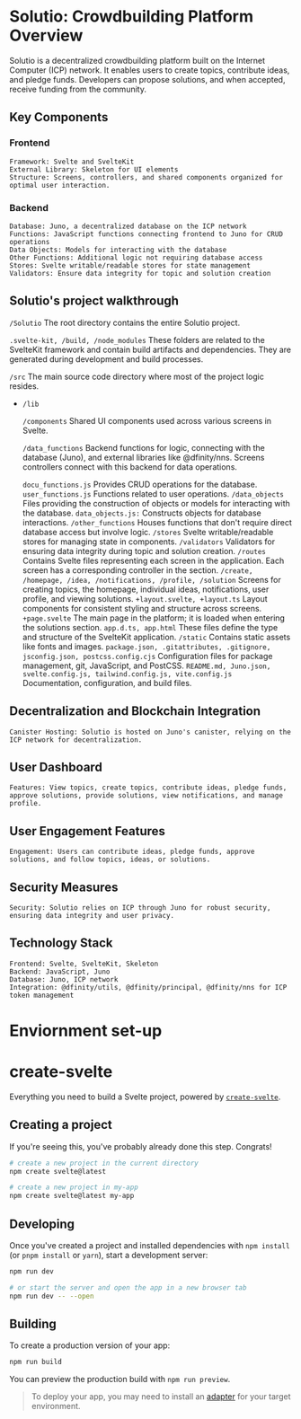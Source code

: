 # Solutio: Crowdbuilding Platform Overview

Solutio is a decentralized crowdbuilding platform built on the Internet Computer (ICP) network. It enables users to create topics, contribute ideas, and pledge funds. Developers can propose solutions, and when accepted, receive funding from the community.

## Key Components
### Frontend
    Framework: Svelte and SvelteKit
    External Library: Skeleton for UI elements
    Structure: Screens, controllers, and shared components organized for optimal user interaction.
### Backend
    Database: Juno, a decentralized database on the ICP network
    Functions: JavaScript functions connecting frontend to Juno for CRUD operations
    Data Objects: Models for interacting with the database
    Other Functions: Additional logic not requiring database access
    Stores: Svelte writable/readable stores for state management
    Validators: Ensure data integrity for topic and solution creation

## Solutio's project walkthrough
`/Solutio`
The root directory contains the entire Solutio project.

`.svelte-kit, /build, /node_modules`
These folders are related to the SvelteKit framework and contain build artifacts and dependencies. They are generated during development and build processes.

`/src`
The main source code directory where most of the project logic resides.

- `/lib`
    
    `/components` 
        Shared UI components used across various screens in Svelte.

    `/data_functions`
        Backend functions for logic, connecting with the database (Juno), and external libraries like @dfinity/nns. Screens controllers connect with this backend for data operations.

     `docu_functions.js`
            Provides CRUD operations for the database.
            `user_functions.js`
            Functions related to user operations.
        `/data_objects`
        Files providing the construction of objects or models for interacting with the database.
            `data_objects.js:`
            Constructs objects for database interactions.
        `/other_functions`
        Houses functions that don't require direct database access but involve logic.
        `/stores`
        Svelte writable/readable stores for managing state in components.
        `/validators`
        Validators for ensuring data integrity during topic and solution creation.
    `/routes`
    Contains Svelte files representing each screen in the application. Each screen has a corresponding controller in the <script></script> section.
        `/create, /homepage, /idea, /notifications, /profile, /solution`
        Screens for creating topics, the homepage, individual ideas, notifications, user profile, and viewing solutions.
        `+layout.svelte, +layout.ts`
        Layout components for consistent styling and structure across screens.
        `+page.svelte`
        The main page in the platform; it is loaded when entering the solutions section.
    `app.d.ts, app.html`
    These files define the type and structure of the SvelteKit application.
    `/static`
    Contains static assets like fonts and images.
    `package.json, .gitattributes, .gitignore, jsconfig.json, postcss.config.cjs`
    Configuration files for package management, git, JavaScript, and PostCSS.
    `README.md, Juno.json, svelte.config.js, tailwind.config.js, vite.config.js`
    Documentation, configuration, and build files.

## Decentralization and Blockchain Integration
    Canister Hosting: Solutio is hosted on Juno's canister, relying on the ICP network for decentralization.
## User Dashboard
    Features: View topics, create topics, contribute ideas, pledge funds, approve solutions, provide solutions, view notifications, and manage profile.
## User Engagement Features
    Engagement: Users can contribute ideas, pledge funds, approve solutions, and follow topics, ideas, or solutions.
## Security Measures
    Security: Solutio relies on ICP through Juno for robust security, ensuring data integrity and user privacy.
## Technology Stack
    Frontend: Svelte, SvelteKit, Skeleton
    Backend: JavaScript, Juno
    Database: Juno, ICP network
    Integration: @dfinity/utils, @dfinity/principal, @dfinity/nns for ICP token management

# Enviornment set-up
# create-svelte

Everything you need to build a Svelte project, powered by [`create-svelte`](https://github.com/sveltejs/kit/tree/master/packages/create-svelte).

## Creating a project

If you're seeing this, you've probably already done this step. Congrats!

```bash
# create a new project in the current directory
npm create svelte@latest

# create a new project in my-app
npm create svelte@latest my-app
```

## Developing

Once you've created a project and installed dependencies with `npm install` (or `pnpm install` or `yarn`), start a development server:

```bash
npm run dev

# or start the server and open the app in a new browser tab
npm run dev -- --open
```

## Building

To create a production version of your app:

```bash
npm run build
```

You can preview the production build with `npm run preview`.

> To deploy your app, you may need to install an [adapter](https://kit.svelte.dev/docs/adapters) for your target environment.
